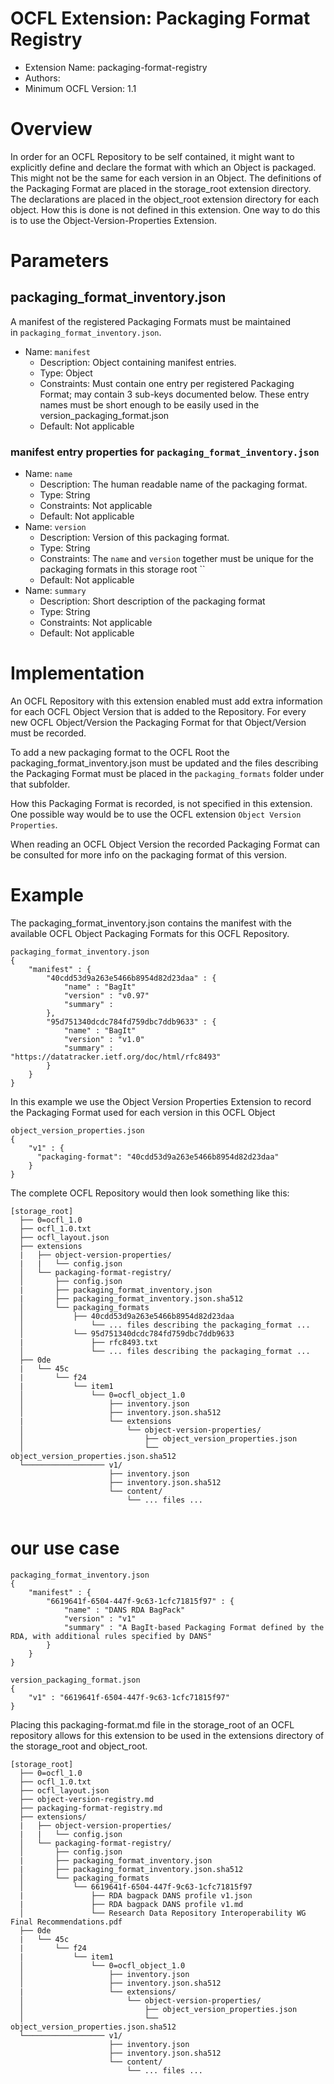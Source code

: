 # OCFL Extension: Packaging Format Registry

- Extension Name: packaging-format-registry
- Authors: 
- Minimum OCFL Version: 1.1

# Overview
In order for an OCFL Repository to be self contained, it might want to explicitly define and declare the format with which an Object is packaged. This might not be the same for each version in an Object. 
The definitions of the Packaging Format are placed in the storage_root extension directory. 
The declarations are placed in the object_root extension directory for each object. How this is done is not defined in this extension. One way to do this is to use the Object-Version-Properties Extension.

# Parameters
## packaging_format_inventory.json

A manifest of the registered Packaging Formats must be maintained in `packaging_format_inventory.json`. 

- Name: `manifest`
    - Description: Object containing manifest entries.
    - Type: Object
    - Constraints: Must contain one entry per registered Packaging Format; may contain 3 sub-keys documented below. These entry names must be short enough to be easily used in the version_packaging_format.json
    - Default: Not applicable

### manifest entry properties for `packaging_format_inventory.json`

- Name: `name`
    - Description: The human readable name of the packaging format.
    - Type: String
    - Constraints: Not applicable
    - Default: Not applicable
- Name: `version`
    - Description: Version of this packaging format. 
    - Type: String
    - Constraints: The `name` and `version` together must be unique for the packaging formats in this storage root ``
    - Default: Not applicable
- Name: `summary`
    - Description: Short description of the packaging format
    - Type: String
    - Constraints: Not applicable
    - Default: Not applicable

# Implementation
An OCFL Repository with this extension enabled must add extra information for each OCFL Object Version that is added to the Repository. For every new OCFL Object/Version the Packaging Format for that Object/Version must be recorded.

To add a new packaging format to the OCFL Root the packaging_format_inventory.json must be updated and the files describing the Packaging Format must be placed in the `packaging_formats` folder under that subfolder. 

How this Packaging Format is recorded, is not specified in this extension. One possible way would be to use the OCFL extension `Object Version Properties`.

When reading an OCFL Object Version the recorded Packaging Format can be consulted for more info on the packaging format of this version.

# Example
The packaging_format_inventory.json contains the manifest with the available OCFL Object Packaging Formats for this OCFL Repository. 
```
packaging_format_inventory.json
{
    "manifest" : {
        "40cdd53d9a263e5466b8954d82d23daa" : {
            "name" : "BagIt"
            "version" : "v0.97"
            "summary" :
        }, 
        "95d751340dcdc784fd759dbc7ddb9633" : {
            "name" : "BagIt"
            "version" : "v1.0"
            "summary" : "https://datatracker.ietf.org/doc/html/rfc8493"
        }
    }
}
```

In this example we use the Object Version Properties Extension to record the Packaging Format used for each version in this OCFL Object

```
object_version_properties.json
{
    "v1" : {
      "packaging-format": "40cdd53d9a263e5466b8954d82d23daa"
    }
}
```

The complete OCFL Repository would then look something like this: 

```
[storage_root]
  ├── 0=ocfl_1.0
  ├── ocfl_1.0.txt
  ├── ocfl_layout.json
  ├── extensions
  |   ├── object-version-properties/
  |   |   └── config.json
  │   └── packaging-format-registry/
  │       ├── config.json
  |       ├── packaging_format_inventory.json
  |       ├── packaging_format_inventory.json.sha512
  │       └── packaging_formats
  │           ├── 40cdd53d9a263e5466b8954d82d23daa
  │               └── ... files describing the packaging_format ...
  │           └── 95d751340dcdc784fd759dbc7ddb9633
  |               ├── rfc8493.txt
  │               └── ... files describing the packaging_format ...  
  ├── 0de
  |   └── 45c
  |       └── f24
  |           └── item1
  │               └── 0=ocfl_object_1.0
  │                   ├── inventory.json
  │                   ├── inventory.json.sha512
  |                   └── extensions
  │                       └── object-version-properties/
  │                           ├── object_version_properties.json
  │                           └── object_version_properties.json.sha512
  └────────────────── v1/
                      ├── inventory.json
                      ├── inventory.json.sha512
                      └── content/
                          └── ... files ...
  
```
# our use case

```
packaging_format_inventory.json
{
    "manifest" : {
        "6619641f-6504-447f-9c63-1cfc71815f97" : {
            "name" : "DANS RDA BagPack"
            "version" : "v1"
            "summary" : "A BagIt-based Packaging Format defined by the RDA, with additional rules specified by DANS"
        }
    }
}
```

```
version_packaging_format.json
{
    "v1" : "6619641f-6504-447f-9c63-1cfc71815f97"
}
```
Placing this packaging-format.md file in the storage_root of an OCFL repository allows for this extension to be used in the extensions directory of the storage_root and object_root.
```
[storage_root]
  ├── 0=ocfl_1.0
  ├── ocfl_1.0.txt
  ├── ocfl_layout.json
  ├── object-version-registry.md
  ├── packaging-format-registry.md 
  ├── extensions/
  |   ├── object-version-properties/
  |   |   └── config.json
  │   └── packaging-format-registry/
  │       ├── config.json
  |       ├── packaging_format_inventory.json
  |       ├── packaging_format_inventory.json.sha512
  │       └── packaging_formats
  │           └── 6619641f-6504-447f-9c63-1cfc71815f97
  |               ├── RDA bagpack DANS profile v1.json 
  |               ├── RDA bagpack DANS profile v1.md  
  │               └── Research Data Repository Interoperability WG Final Recommendations.pdf
  ├── 0de
  |   └── 45c
  |       └── f24
  |           └── item1
  │               └── 0=ocfl_object_1.0
  │                   ├── inventory.json
  │                   ├── inventory.json.sha512
  |                   └── extensions/
  │                       └── object-version-properties/
  │                           ├── object_version_properties.json
  │                           └── object_version_properties.json.sha512
  └────────────────── v1/
                      ├── inventory.json
                      ├── inventory.json.sha512
                      └── content/
                          └── ... files ...
  
```
